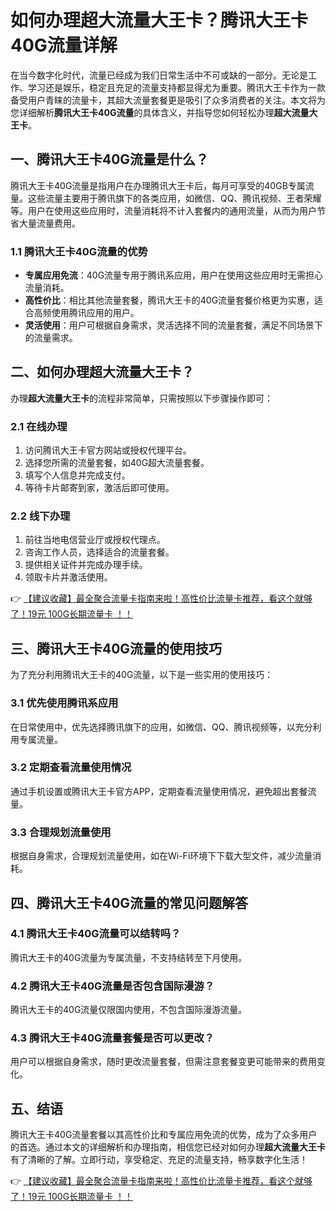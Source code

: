 # 如何办理超大流量大王卡？腾讯大王卡40G流量详解

在当今数字化时代，流量已经成为我们日常生活中不可或缺的一部分。无论是工作、学习还是娱乐，稳定且充足的流量支持都显得尤为重要。腾讯大王卡作为一款备受用户青睐的流量卡，其超大流量套餐更是吸引了众多消费者的关注。本文将为您详细解析**腾讯大王卡40G流量**的具体含义，并指导您如何轻松办理**超大流量大王卡**。

## 一、腾讯大王卡40G流量是什么？

腾讯大王卡40G流量是指用户在办理腾讯大王卡后，每月可享受的40GB专属流量。这些流量主要用于腾讯旗下的各类应用，如微信、QQ、腾讯视频、王者荣耀等。用户在使用这些应用时，流量消耗将不计入套餐内的通用流量，从而为用户节省大量流量费用。

### 1.1 腾讯大王卡40G流量的优势
- **专属应用免流**：40G流量专用于腾讯系应用，用户在使用这些应用时无需担心流量消耗。
- **高性价比**：相比其他流量套餐，腾讯大王卡的40G流量套餐价格更为实惠，适合高频使用腾讯应用的用户。
- **灵活使用**：用户可根据自身需求，灵活选择不同的流量套餐，满足不同场景下的流量需求。

## 二、如何办理超大流量大王卡？

办理**超大流量大王卡**的流程非常简单，只需按照以下步骤操作即可：

### 2.1 在线办理
1. 访问腾讯大王卡官方网站或授权代理平台。
2. 选择您所需的流量套餐，如40G超大流量套餐。
3. 填写个人信息并完成支付。
4. 等待卡片邮寄到家，激活后即可使用。

### 2.2 线下办理
1. 前往当地电信营业厅或授权代理点。
2. 咨询工作人员，选择适合的流量套餐。
3. 提供相关证件并完成办理手续。
4. 领取卡片并激活使用。

👉 [【建议收藏】最全聚合流量卡指南来啦！高性价比流量卡推荐，看这个就够了！19元 100G长期流量卡 ！！](https://bit.ly/Liuliangka)

## 三、腾讯大王卡40G流量的使用技巧

为了充分利用腾讯大王卡的40G流量，以下是一些实用的使用技巧：

### 3.1 优先使用腾讯系应用
在日常使用中，优先选择腾讯旗下的应用，如微信、QQ、腾讯视频等，以充分利用专属流量。

### 3.2 定期查看流量使用情况
通过手机设置或腾讯大王卡官方APP，定期查看流量使用情况，避免超出套餐流量。

### 3.3 合理规划流量使用
根据自身需求，合理规划流量使用，如在Wi-Fi环境下下载大型文件，减少流量消耗。

## 四、腾讯大王卡40G流量的常见问题解答

### 4.1 腾讯大王卡40G流量可以结转吗？
腾讯大王卡的40G流量为专属流量，不支持结转至下月使用。

### 4.2 腾讯大王卡40G流量是否包含国际漫游？
腾讯大王卡的40G流量仅限国内使用，不包含国际漫游流量。

### 4.3 腾讯大王卡40G流量套餐是否可以更改？
用户可以根据自身需求，随时更改流量套餐，但需注意套餐变更可能带来的费用变化。

## 五、结语

腾讯大王卡40G流量套餐以其高性价比和专属应用免流的优势，成为了众多用户的首选。通过本文的详细解析和办理指南，相信您已经对如何办理**超大流量大王卡**有了清晰的了解。立即行动，享受稳定、充足的流量支持，畅享数字化生活！

👉 [【建议收藏】最全聚合流量卡指南来啦！高性价比流量卡推荐，看这个就够了！19元 100G长期流量卡 ！！](https://bit.ly/Liuliangka)